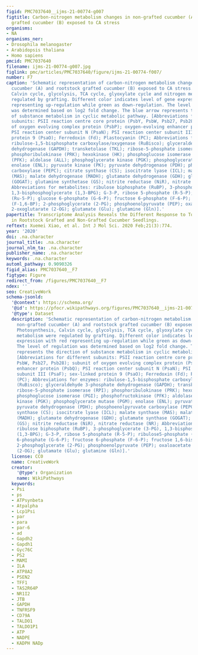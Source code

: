 ```yaml
---
figid: PMC7037640__ijms-21-00774-g007
figtitle: Carbon-nitrogen metabolism changes in non-grafted cucumber (A) and rootstock
  grafted cucumber (B) exposed to CA stress
organisms:
- NA
organisms_ner:
- Drosophila melanogaster
- Arabidopsis thaliana
- Homo sapiens
pmcid: PMC7037640
filename: ijms-21-00774-g007.jpg
figlink: pmc/articles/PMC7037640/figure/ijms-21-00774-f007/
number: F7
caption: 'Schematic representation of carbon-nitrogen metabolism changes in non-grafted
  cucumber (A) and rootstock grafted cucumber (B) exposed to CA stress. Photosynthesis,
  Calvin cycle, glycolysis, TCA cycle, glyoxylate cycle and nitrogen metabolism were
  regulated by grafting. Different color indicates level of gene expression with red
  representing up-regulation while green as down-regulation. The level of regulation
  was determined based on log2 fold change. The blue arrow represents the direction
  of substance metabolism in cyclic metabolic pathway. [Abbreviations for different
  subunits: PSII reaction centre core protein (PsbY, PsbW, Psb27, Psb28); subunit
  of oxygen evolving complex protein (PsbP); oxygen-evolving enhancer protein (PsbQ);
  PSI reaction center subunit N (PsaN); PSI reaction center subunit III (PsaF); sex-linked
  protein 9 (PsaO); Ferredoxin (Fd); Plastocyanin (PC); Abbreviations for enzymes:
  ribulose-1,5-bisphosphate carboxylase/oxygenase (RuBisco); glyceraldehyde 3-phosphate
  dehydrogenase (GAPDH); transketolase (TKL); ribose-5-phosphate isomerase (RPI);
  phosphoribulokinase (PRK); hexokinase (HK); phosphoglucose isomerase (PGI); phosphofructokinase
  (PFK); aldolase (ALL); phosphoglycerate kinase (PGK); phosphoglycerate mutase (PGM);
  enolase (ENL); pyruvate kinase (PK); pyruvate dehydrogenase (PDH); phosphoenolpyruvate
  carboxylase (PEPC); citrate synthase (CS); isocitrate lyase (ICL); malate synthase
  (MAS); malate dehydrogenase (MADH); glutamate dehydrogenase (GDH); glutamate synthase
  (GOGAT); glutamine synthetase (GS); nitrite reductase (NiR), nitrate reductase (NR);
  Abbreviations for metabolites: ribulose biphosphate (RuBP), 3-phosphoglycerate (3-PG),
  1,3-bisphosphoglycerate (1,3-BPG); G-3-P, ribose 5-phosphate (R-5-P); ribulose5-phosphate
  (Ru-5-P); glucose 6-phosphate (G-6-P); fructose 6-phosphate (F-6-P); fructose 1,6-bisphosphate
  (F-1,6-BP); 2-phosphoglycerate (2-PG); phosphoenolpyruvate (PEP); oxaloacetate (OAA);
  2-oxoglutarate (2-OG); glutamate (Glu); glutamine (Gln)].'
papertitle: Transcriptome Analysis Reveals the Different Response to Toxic Stress
  in Rootstock Grafted and Non-Grafted Cucumber Seedlings.
reftext: Xuemei Xiao, et al. Int J Mol Sci. 2020 Feb;21(3):774.
year: '2020'
doi: .na.character
journal_title: .na.character
journal_nlm_ta: .na.character
publisher_name: .na.character
keywords: .na.character
automl_pathway: 0.9090326
figid_alias: PMC7037640__F7
figtype: Figure
redirect_from: /figures/PMC7037640__F7
ndex: ''
seo: CreativeWork
schema-jsonld:
  '@context': https://schema.org/
  '@id': https://pfocr.wikipathways.org/figures/PMC7037640__ijms-21-00774-g007.html
  '@type': Dataset
  description: 'Schematic representation of carbon-nitrogen metabolism changes in
    non-grafted cucumber (A) and rootstock grafted cucumber (B) exposed to CA stress.
    Photosynthesis, Calvin cycle, glycolysis, TCA cycle, glyoxylate cycle and nitrogen
    metabolism were regulated by grafting. Different color indicates level of gene
    expression with red representing up-regulation while green as down-regulation.
    The level of regulation was determined based on log2 fold change. The blue arrow
    represents the direction of substance metabolism in cyclic metabolic pathway.
    [Abbreviations for different subunits: PSII reaction centre core protein (PsbY,
    PsbW, Psb27, Psb28); subunit of oxygen evolving complex protein (PsbP); oxygen-evolving
    enhancer protein (PsbQ); PSI reaction center subunit N (PsaN); PSI reaction center
    subunit III (PsaF); sex-linked protein 9 (PsaO); Ferredoxin (Fd); Plastocyanin
    (PC); Abbreviations for enzymes: ribulose-1,5-bisphosphate carboxylase/oxygenase
    (RuBisco); glyceraldehyde 3-phosphate dehydrogenase (GAPDH); transketolase (TKL);
    ribose-5-phosphate isomerase (RPI); phosphoribulokinase (PRK); hexokinase (HK);
    phosphoglucose isomerase (PGI); phosphofructokinase (PFK); aldolase (ALL); phosphoglycerate
    kinase (PGK); phosphoglycerate mutase (PGM); enolase (ENL); pyruvate kinase (PK);
    pyruvate dehydrogenase (PDH); phosphoenolpyruvate carboxylase (PEPC); citrate
    synthase (CS); isocitrate lyase (ICL); malate synthase (MAS); malate dehydrogenase
    (MADH); glutamate dehydrogenase (GDH); glutamate synthase (GOGAT); glutamine synthetase
    (GS); nitrite reductase (NiR), nitrate reductase (NR); Abbreviations for metabolites:
    ribulose biphosphate (RuBP), 3-phosphoglycerate (3-PG), 1,3-bisphosphoglycerate
    (1,3-BPG); G-3-P, ribose 5-phosphate (R-5-P); ribulose5-phosphate (Ru-5-P); glucose
    6-phosphate (G-6-P); fructose 6-phosphate (F-6-P); fructose 1,6-bisphosphate (F-1,6-BP);
    2-phosphoglycerate (2-PG); phosphoenolpyruvate (PEP); oxaloacetate (OAA); 2-oxoglutarate
    (2-OG); glutamate (Glu); glutamine (Gln)].'
  license: CC0
  name: CreativeWork
  creator:
    '@type': Organization
    name: WikiPathways
  keywords:
  - Psi
  - ps
  - ATPsynbeta
  - Atpalpha
  - Lcp1Psi
  - par
  - para
  - par-6
  - ad
  - Gapdh2
  - Gapdh1
  - Gyc76C
  - PS2
  - MAMI
  - ILA
  - ATP8A2
  - PSEN2
  - TFF1
  - TAS2R64P
  - NR1I2
  - JTB
  - GAPDH
  - TNFRSF9
  - CD79A
  - TALDO1
  - TALDO1P1
  - ATP
  - NADPE
  - KADPH NADp
---
```

